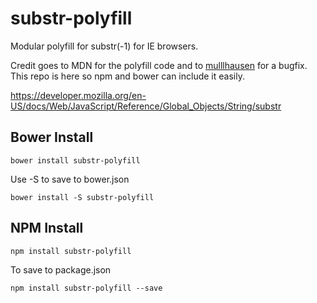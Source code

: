 substr-polyfill
===============

Modular polyfill for substr(-1) for IE browsers.

Credit goes to MDN for the polyfill code and to [mulllhausen](https://github.com/mulllhausen) for a bugfix.  This repo is here so npm and bower can include it easily.

https://developer.mozilla.org/en-US/docs/Web/JavaScript/Reference/Global_Objects/String/substr

## Bower Install

```
bower install substr-polyfill
```

Use -S to save to bower.json

```
bower install -S substr-polyfill
```

## NPM Install

```
npm install substr-polyfill
```

To save to package.json
```
npm install substr-polyfill --save
```
